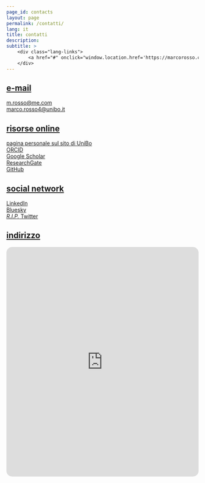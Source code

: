 ```yaml
---
page_id: contacts
layout: page
permalink: /contatti/
lang: it
title: contatti
description:
subtitle: >
    <div class="lang-links">
        <a href="#" onclick="window.location.href='https://marcorosso.com/contacts/'; return false;">contacts</a>&nbsp;|&nbsp;<a href="/es/contactos/" hreflang="es">contactos</a>
    </div>
---
```


<!-- E-mail Section -->
<div class="projects">
  <a href="javascript:void(0);" onclick="toggleVisibility('content-1')">
    <h2 class="category"><i class="fa-solid fa-chevron-down fa-2xs"></i> e-mail </h2>
  </a>
</div>

<div id="content-1" style="display: block;">
  <div class="icon-link indented">
    <i class="fa-regular fa-envelope fa-fw"></i>
    <a href="mailto:m.rosso@me.com">m.rosso@me.com</a>
  </div>

  <div class="icon-link indented">
    <i class="fa-solid fa-envelope fa-fw"></i>
    <a href="mailto:marco.rosso4@unibo.it">marco.rosso4@unibo.it</a>
  </div>
</div>

<!-- Online Resources Section -->
<div class="projects">
  <a href="javascript:void(0);" onclick="toggleVisibility('content-2')">
    <h2 class="category"><i class="fa-solid fa-chevron-down fa-2xs"></i> risorse online </h2>
  </a>
</div>

<div id="content-2" style="display: block;">
  <div class="icon-link indented">
    <i class="fa-solid fa-landmark fa-fw"></i>
    <a href="https://www.unibo.it/sitoweb/marco.rosso4/" target="_blank" rel="noopener noreferrer">pagina personale sul sito di UniBo</a>
  </div>

  <div class="icon-link indented">
    <i class="ai ai-orcid fa-fw"></i>
    <a href="https://orcid.org/{{ site.orcid_id }}" target="_blank" rel="noopener noreferrer">ORCID</a>
  </div>

  <div class="icon-link indented">
    <i class="ai ai-google-scholar fa-fw"></i>
    <a href="https://scholar.google.com/citations?user={{ site.scholar_userid }}" target="_blank" rel="noopener noreferrer">Google Scholar</a>
  </div>

  <div class="icon-link indented">
    <i class="ai ai-researchgate fa-fw"></i>
    <a href="https://www.researchgate.net/profile/{{ site.research_gate_profile }}/" target="_blank" rel="noopener noreferrer">ResearchGate</a>
  </div>

  <div class="icon-link indented">
    <i class="fa-brands fa-github fa-fw"></i>
    <a href="https://github.com/{{ site.github_username }}" target="_blank" rel="noopener noreferrer">GitHub</a>
  </div>
</div>

<!-- Social Networks Section -->
<div class="projects">
  <a href="javascript:void(0);" onclick="toggleVisibility('content-3')">
    <h2 class="category"><i class="fa-solid fa-chevron-down fa-2xs"></i> social network </h2>
  </a>
</div>

<div id="content-3" style="display: block;">
  <div class="icon-link indented">
    <i class="fa-brands fa-linkedin fa-fw"></i>
    <a href="https://www.linkedin.com/in/{{ site.linkedin_username }}" target="_blank" rel="noopener noreferrer">LinkedIn</a>
  </div>

  <div class="icon-link indented">
    <i class="fa-brands fa-bluesky fa-fw"></i>
    <a href="https://bsky.app/profile/{{ site.bluesky_url }}" target="_blank" rel="noopener noreferrer">Bluesky</a>
  </div>

  <div class="icon-link">
    <i class="fa-brands fa-x-twitter fa-fw"></i>
    <a href="https://x.com/{{ site.x_username }}" target="_blank" rel="noopener noreferrer"><em>R.I.P.</em> Twitter</a>
  </div>
</div>

<!-- Location Section -->
<div class="projects">
  <a href="javascript:void(0);" onclick="toggleVisibility('content-4')">
    <h2 class="category"><i class="fa-solid fa-chevron-down fa-2xs"></i> indirizzo </h2>
  </a>
</div>

<div id="content-4" style="display: block;">
  <div style="display: flex; justify-content: center;">
    <iframe src="https://www.google.com/maps/embed?pb=!1m14!1m8!1m3!1d11383.504888058369!2d11.352124!3d44.497203!3m2!1i1024!2i768!4f13.1!3m3!1m2!1s0x477fd4bb0ed9d74f%3A0x851bdc6a12c818e2!2sFacolt%C3%A0%20di%20Economia%20-%20Universit%C3%A0%20di%20Bologna!5e0!3m2!1sit!2sit!4v1745051034168!5m2!1sit!2sit" width="800" height="600" style="border:0; border-radius: 15px;" allowfullscreen="" loading="lazy" referrerpolicy="no-referrer-when-downgrade"></iframe>
  </div>
</div>

<!-- Inline script -->
<script>
    // Toggle the visibility of the sections
    function toggleVisibility(id) {
      var content = document.getElementById(id);
      var icon = content.previousElementSibling.querySelector('i');
    
      if (content.style.display === "none") {
        content.style.display = "block";
        icon.className = "fa-solid fa-chevron-down fa-2xs";
      } else {
        content.style.display = "none";
        icon.className = "fa-solid fa-chevron-right fa-2xs";
      }
    }
</script>
